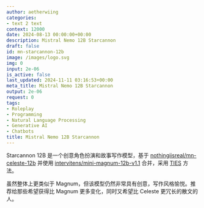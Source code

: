 ```yaml
---
author: aetherwiing
categories:
- text 2 text
context: 12000
date: 2024-08-13 00:00:00+00:00
description: Mistral Nemo 12B Starcannon
draft: false
id: mn-starcannon-12b
image: /images/logo.svg
img: 0
input: 2e-06
is_active: false
last_updated: 2024-11-11 03:16:53+00:00
meta_title: Mistral Nemo 12B Starcannon
output: 2e-06
request: 0
tags:
- Roleplay
- Programming
- Natural Language Processing
- Generative AI
- Chatbots
title: Mistral Nemo 12B Starcannon
---
```




Starcannon 12B 是一个创意角色扮演和故事写作模型，基于 [nothingiisreal/mn-celeste-12b](https://openrouter.ai/nothingiisreal/mn-celeste-12b) 并使用 [intervitens/mini-magnum-12b-v1.1](https://huggingface.co/intervitens/mini-magnum-12b-v1.1) 合并，采用 [TIES](https://arxiv.org/abs/2306.01708) 方法。

虽然整体上更类似于 Magnum，但该模型仍然非常具有创意，写作风格愉悦。推荐给那些希望获得比 Magnum 更多变化，同时又希望比 Celeste 更冗长的散文的人。

